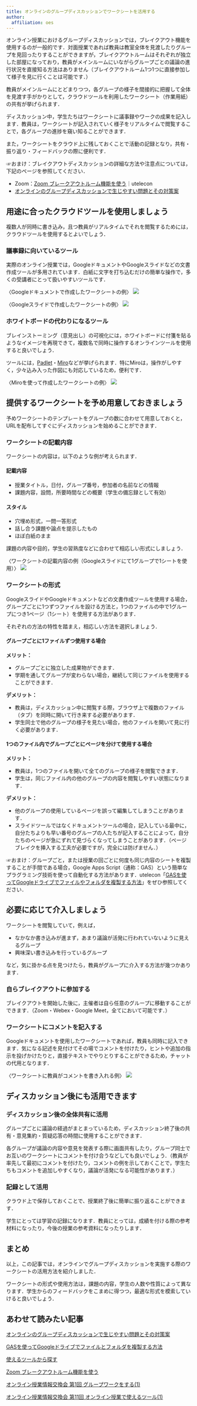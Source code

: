 ```yaml
---
title: オンラインのグループディスカッションでワークシートを活用する
author:
  affiliation: oes
---
```


オンライン授業におけるグループディスカッションでは，ブレイクアウト機能を使用するのが一般的です．対面授業であれば教員は教室全体を見渡したりグループを見回ったりすることができますが，ブレイクアウトルームはそれぞれが独立した部屋になっており，教員がメインルームにいながらグループごとの議論の進行状況を直接知る方法はありません（ブレイクアウトルーム1つ1つに直接参加して様子を見に行くことは可能です．）

教員がメインルームにとどまりつつ，各グループの様子を間接的に把握して全体を見渡す手がかりとして，クラウドツールを利用したワークシート（作業用紙）の共有が挙げられます．

ディスカッション中，学生たちはワークシートに議事録やワークの成果を記入します．教員は，ワークシートが記入されていく様子をリアルタイムで閲覧することで，各グループの進捗を窺い知ることができます．

また，ワークシートをクラウド上に残しておくことで活動の記録となり，共有・振り返り・フィードバックの際に便利です．


☞おまけ：ブレイクアウトディスカッションの詳細な方法や注意点については，下記のページを参照してください．

* Zoom：[Zoom ブレークアウトルーム機能を使う](/zoom/usage/breakout/)｜utelecon
* [オンラインのグループディスカッションで生じやすい問題とその対策案](/articles/group-discussion/)

## 用途に合ったクラウドツールを使用しましょう

複数人が同時に書き込み，且つ教員がリアルタイムでそれを閲覧するためには，クラウドツールを使用するとよいでしょう．

### 議事録に向いているツール

実際のオンライン授業では，GoogleドキュメントやGoogleスライドなどの文書作成ツールが多用されています．白紙に文字を打ち込むだけの簡単な操作で，多くの受講者にとって扱いやすいツールです．

〈Googleドキュメントで作成したワークシートの例〉
![](img/google-docs.png)

〈Googleスライドで作成したワークシートの例〉
![](img/google-slide.png)

### ホワイトボードの代わりになるツール

ブレインストーミング（意見出し）の可視化には，ホワイトボードに付箋を貼るようなイメージを再現できて，複数名で同時に操作するオンラインツールを使用すると良いでしょう．

ツールには，[Padlet](https://padlet.com/dashboard)・[Miro](https://miro.com/ja/)などが挙げられます．特にMiroは，操作がしやすく，少々込み入った作図にも対応しているため，便利です．

〈Miroを使って作成したワークシートの例〉
![](img/miro.png)

## 提供するワークシートを予め用意しておきましょう

予めワークシートのテンプレートをグループの数に合わせて用意しておくと，URLを配布してすぐにディスカッションを始めることができます．

### ワークシートの記載内容

ワークシートの内容は，以下のような例が考えられます．

#### 記載内容

* 授業タイトル，日付，グループ番号，参加者の名前などの情報
* 課題内容，設問，所要時間などの概要（学生の備忘録として有効）

#### スタイル

* 穴埋め形式，一問一答形式
* 話し合う課題や論点を提示したもの
* ほぼ白紙のまま


課題の内容や目的，学生の習熟度などに合わせて相応しい形式にしましょう．

〈ワークシートの記載内容の例（Googleスライドにて1グループで1シートを使用）〉
![](img/google-slide-template.png)

### ワークシートの形式

GoogleスライドやGoogleドキュメントなどの文書作成ツールを使用する場合，グループごとに1つずつファイルを設ける方法と，1つのファイルの中で1グループにつき1ページ（1シート）を使用する方法があります．

それぞれの方法の特性を踏まえ，相応しい方法を選択しましょう．

#### グループごとに1ファイルずつ使用する場合

**メリット：**

* グループごとに独立した成果物ができます．
* 学期を通してグループが変わらない場合，継続して同じファイルを使用することができます．

**デメリット：**

* 教員は，ディスカッション中に閲覧する際，ブラウザ上で複数のファイル（タブ）を同時に開いて行き来する必要があります．
* 学生同士で他のグループの様子を見たい場合，他のファイルを開いて見に行く必要があります．

#### 1つのファイル内でグループごとにページを分けて使用する場合

**メリット：**

* 教員は，1つのファイルを開いて全てのグループの様子を閲覧できます．
* 学生は，同じファイル内の他のグループの内容を閲覧しやすい状態になります．

**デメリット：**

* 他のグループの使用しているページを誤って編集してしまうことがあります．
* スライドツールではなくドキュメントツールの場合，記入している最中に，自分たちよりも早い番号のグループの人たちが記入することによって，自分たちのページが急にずれて見づらくなってしまうことがあります．（ページブレイクを挿入する工夫が必要ですが，完全には防げません．）

☞おまけ：グループごと，または授業の回ごとに何度も同じ内容のシートを複製することが手間である場合，Google Apps Script（通称：GAS）という簡単なプラグラミング技術を使って自動化する方法があります．utelecon「[GASを使ってGoogleドライブでファイルやフォルダを複製する方法](/articles/gas/copy/)」をぜひ参照してください．

## 必要に応じて介入しましょう

ワークシートを閲覧していて，例えば，

* なかなか書き込みが進まず，あまり議論が活発に行われていないように見えるグループ
* 興味深い書き込みを行っているグループ

など，気に掛かる点を見つけたら，教員がグループに介入する方法が幾つかあります．

### 自らブレイクアウトに参加する

ブレイクアウトを開始した後に，主催者は自ら任意のグループに移動することができます．（Zoom・Webex・Google Meet，全てにおいて可能です．）

### ワークシートにコメントを記入する

Googleドキュメントを使用したワークシートであれば，教員も同時に記入できます．気になる記述を見付けてその場でコメントを付けたり，ヒントや追加の指示を投げかけたりと，直接テキストでやりとりすることができるため，チャットの代用となります．

〈ワークシートに教員がコメントを書き入れる例〉
![](img/comment.png)

## ディスカッション後にも活用できます

### ディスカッション後の全体共有に活用

グループごとに議論の経過がまとまっているため，ディスカッション終了後の共有・意見集約・質疑応答の時間に使用することができます．

各グループが議論の内容や意見を発表する際に画面共有したり，グループ同士でお互いのワークシートにコメントを付け合うなどしても良いでしょう．（教員が率先して最初にコメントを付けたり，コメントの例を示しておくことで，学生たちもコメントを追加しやすくなり，議論が活発になる可能性があります．）

### 記録として活用

クラウド上で保存しておくことで、授業終了後に簡単に振り返ることができます．

学生にとっては学習の記録になります．教員にとっては，成績を付ける際の参考材料になったり，今後の授業の参考資料になったりします．

## まとめ

以上，この記事では，オンラインでグループディスカッションを実施する際のワークシートの活用方法を紹介しました．

ワークシートの形式や使用方法は，課題の内容，学生の人数や性質によって異なります．学生からのフィードバックをこまめに得つつ，最適な形式を模索していけると良いでしょう．

## あわせて読みたい記事

[オンラインのグループディスカッションで生じやすい問題とその対策案](/articles/group-discussion/)

[GASを使ってGoogleドライブでファイルとフォルダを複製する方法](/articles/gas/copy/)

[使えるツールから探す](/online/tools/)

[Zoom ブレークアウトルーム機能を使う](/zoom/usage/breakout/)

[オンライン授業情報交換会 第1回 グループワークをする(1)](/events/luncheon/2020-04-22/)

[オンライン授業情報交換会 第11回 オンライン授業で使えるツール(1)](/events/luncheon/2020-06-24/)

